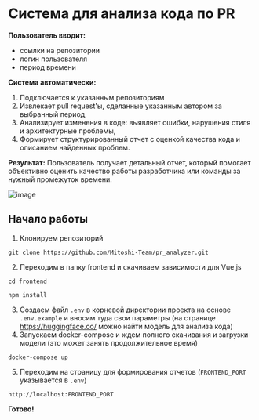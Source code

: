 # Система для анализа кода по PR
**Пользователь вводит:**
- ссылки на репозитории
- логин пользователя
- период времени

**Система автоматически:**
1. Подключается к указанным репозиториям
2. Извлекает pull request'ы, сделанные указанным автором за выбранный период,
3. Анализирует изменения в коде: выявляет ошибки, нарушения стиля и архитектурные проблемы,
4. Формирует структурированный отчет с оценкой качества кода и описанием найденных проблем.

**Результат:**
Пользователь получает детальный отчет, который помогает объективно оценить качество работы разработчика или команды за нужный промежуток времени.

![image](https://github.com/user-attachments/assets/86db36a8-eda8-4c37-b2aa-b43d92ebd03d)

## Начало работы
1. Клонируем репозиторий
```
git clone https://github.com/Mitoshi-Team/pr_analyzer.git
```
2. Переходим в папку frontend и скачиваем зависимости для Vue.js
```
cd frontend
```
```
npm install
```
3. Создаем файл `.env` в корневой директории проекта на основе `.env.example` и вносим туда свои параметры (на странице https://huggingface.co/ можно найти модель для анализа кода)
4. Запускаем docker-compose и ждем полного скачивания и загрузки модели (это может занять продолжительное время)
```
docker-compose up
```
5. Переходим на страницу для формирования отчетов (`FRONTEND_PORT` указывается в `.env`)
```
http://localhost:FRONTEND_PORT
```
**Готово!**
